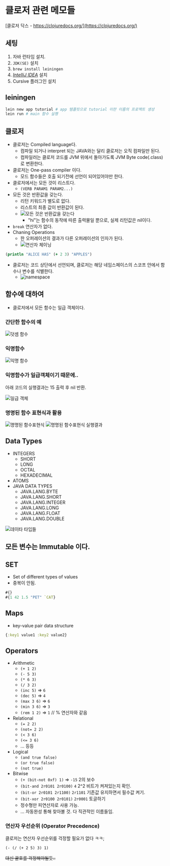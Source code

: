 # 클로저 관련 메모들

[클로저 닥스 - https://clojuredocs.org/](https://clojuredocs.org/)

## 세팅

1. 자바 런타임 설치.
2. `JDK(SE)` 설치
3. `brew install leiningen`
4. [_IntelliJ IDEA_](https://www.jetbrains.com/ko-kr/idea/) 설치
5. Cursive 플러그인 설치

## leiningen

```sh
lein new app tutorial # app 템플릿으로 tutorial 이란 이름의 프로젝트 생성
lein run # main 함수 실행
```

## 클로저

- 클로저는 Compiled language다.
  - 컴파일 되거나 interpret 되는 JAVA와는 달리 클로저는 오직 컴파일만 된다.
  - 컴파일러는 클로저 코드를 JVM 위에서 돌아가도록 JVM Byte code(.class)로 변환한다.
- 클로저는 One-pass compiler 이다.
  - 모드 함수들은 호출 되기전에 선언이 되어있어야만 한다.
- 클로저에서는 모든 것이 리스트다.
  - `(VERB PARAM1 PARAM2...)`
- 모든 것은 반환값을 갖는다.
  - 리턴 키워드가 별도로 없다.
  - 리스트의 최종 값이 반환값이 된다.
  - ![모든 것은 반환값을 갖는다](imgs/everything_has_return_value.jpg)
    - "hi"는 함수의 동작에 따른 출력물일 뿐으로, 실제 리턴값은 nil이다.
- `break` 연산자가 없다.
- Chaning Operations
  - 한 오퍼레이션의 결과가 다른 오퍼레이션의 인자가 된다.
  - ![연산자 체이닝](imgs/chaining_operations.jpg)
```clojure
(println "ALICE HAS" (+ 2 3) "APPLES")
```
- 클로저는 코드 상단에서 선언되며, 클로저는 해당 네임스페이스의 스코프 안에서 함수나 변수를 식별한다.
    - ![namespace](imgs/namespace.jpg)

## 함수에 대하여

- 클로저에서 모든 함수는 일급 객체이다.

### 간단한 함수의 예

![덧셈 함수](imgs/function.jpg)

### 익명함수

![익명 함수](imgs/anonymous_function.jpg)

### 익명함수가 일급객체이기 때문에..

아래 코드의 실행결과는 15 출력 후 nil 반환.

![일급 객체](imgs/first-class.jpg)

### 명명된 함수 표현식과 활용

![명명된 함수표현식](imgs/named_function_expression.jpg)
![명명된 함수표현식 실행결과](imgs/named_function_expression_results.jpg)

## Data Types

- INTEGERS
  - SHORT
  - LONG
  - OCTAL
  - HEXADECIMAL
- ATOMS
- JAVA DATA TYPES
  - JAVA.LANG.BYTE
  - JAVA.LANG.SHORT
  - JAVA.LANG.INTEGER
  - JAVA.LANG.LONG
  - JAVA.LANG.FLOAT
  - JAVA.LANG.DOUBLE

![데이타 타입들](imgs/data_types.jpg)

## 모든 변수는 Immutable 이다.

## SET

- Set of different types of values
- 중복이 안됨.

```clojure
#{}
#{1 42 1.5 "PET" `CAT}
```

## Maps

- key-value pair data structure

```clojure
{:key1 value1 :key2 value2}
```


## Operators

- Arithmetic
  - `(+ 1 2)`
  - `(- 5 3)`
  - `(* 6 3)`
  - `(/ 3 2)`
  - `(inc 5)` => `6`
  - `(dec 5)` => `4`
  - `(max 3 6)` => `6`
  - `(min 3 6)` => `3`
  - `(rem 1 2)` => `1` // % 연산자와 같음
- Relational
  - `(= 2 2)`
  - `(not= 2 2)`
  - `(< 3 6)`
  - `(<= 3 6)`
  - ... 등등
- Logical
  - `(and true false)`
  - `(or true false)`
  - `(not true)`
- Bitwise
  - `(+ (bit-not 0xf) 1)` => `-15` 2의 보수
  - `(bit-and 2r0101 2r0100)` `4` 2^2 비트가 켜져있는지 확인.
  - `(bit-or 2r0101 2r1100)` `2r1101` 기존값 유지하면서 필수값 켜기.
  - `(bit-xor 2r0100 2r0101)` `2r0001` 토글하기
  - 정수형만 피연산자로 사용 가능.
  - ... 자동완성 통해 찾아볼 것. 다 직관적인 이름들임.

### 연산자 우선순위 (Operator Precedence)

클로저는 연산자 우선순위를 걱정할 필요가 없다 ㅋㅋ;

`(- (/ (+ 2 5) 3) 1)`

~~대신 괄호를 걱정해야될듯..~~
